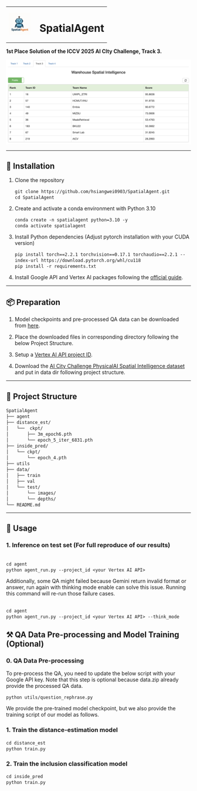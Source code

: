 <table>
  <tr>
    <td><img src="asset/logo.png" alt="Logo" height="60"></td>
    <td><h1 style="margin-left: 10px;">SpatialAgent</h1></td>
  </tr>
</table>

**1st Place Solution of the ICCV 2025 AI CIty Challenge, Track 3.**

<p align="center">
  <img src="asset/leaderboard.png" alt="Leaderboard Result"/>
</p>

---

## 🔧 Installation

1. Clone the repository  

       git clone https://github.com/hsiangwei0903/SpatialAgent.git
       cd SpatialAgent

2. Create and activate a conda environment with Python 3.10

       conda create -n spatialagent python=3.10 -y
       conda activate spatialagent

3. Install Python dependencies (Adjust pytorch installation with your CUDA version)

       pip install torch==2.2.1 torchvision==0.17.1 torchaudio==2.2.1 --index-url https://download.pytorch.org/whl/cu118
       pip install -r requirements.txt

5. Install Google API and Vertex AI packages following the [official guide](https://cloud.google.com/vertex-ai/generative-ai/docs/start/quickstarts/quickstart-multimodal#gen-ai-sdk-for-python).

---

## 📦 Preparation

1. Model checkpoints and pre-processed QA data can be downloaded from [here](<https://drive.google.com/drive/u/1/folders/1_ovPjqADpvM0fQdNBLAPdWiemC5MFaG7>).

2. Place the downloaded files in corresponding directory following the below Project Structure.

3. Setup a [Vertex AI API project ID](https://cloud.google.com/vertex-ai/generative-ai/docs/start/quickstarts/quickstart-multimodal#gen-ai-sdk-for-python).

4. Download the [AI City Challenge PhysicalAI Spatial Intelligence dataset](https://huggingface.co/datasets/nvidia/PhysicalAI-Spatial-Intelligence-Warehouse) and put in data dir following project structure.

---

## 📂 Project Structure

    SpatialAgent
    ├── agent
    ├── distance_est/
    │   └──  ckpt/
    │       ├── 3m_epoch6.pth
    │       └── epoch_5_iter_6831.pth
    ├── inside_pred/
    │   └── ckpt/
    │       └── epoch_4.pth
    ├── utils
    ├── data/
    │   ├── train
    │   ├── val
    │   └── test/
    │       └── images/
    │       └── depths/
    └── README.md

---

## 🧠 Usage

### 1. Inference on test set (For full reproduce of our results)

```

cd agent
python agent_run.py --project_id <your Vertex AI API>

```
Additionally, some QA might failed because Gemini return invalid format or answer, run again with thinking mode enable can solve this issue. 
Running this command will re-run those failure cases.
```

cd agent
python agent_run.py --project_id <your Vertex AI API> --think_mode

```

## ⚒️ QA Data Pre-processing and Model Training (Optional)

### 0. QA Data Pre-processing

To pre-process the QA, you need to update the below script with your Google API key.
Note that this step is optional because data.zip already provide the processed QA data.

```
python utils/question_rephrase.py
```


We provide the pre-trained model checkpoint, but we also provide the training script of our model as follows.

### 1. Train the distance-estimation model

```
cd distance_est
python train.py
```

### 2. Train the inclusion classification model

```
cd inside_pred
python train.py
```
